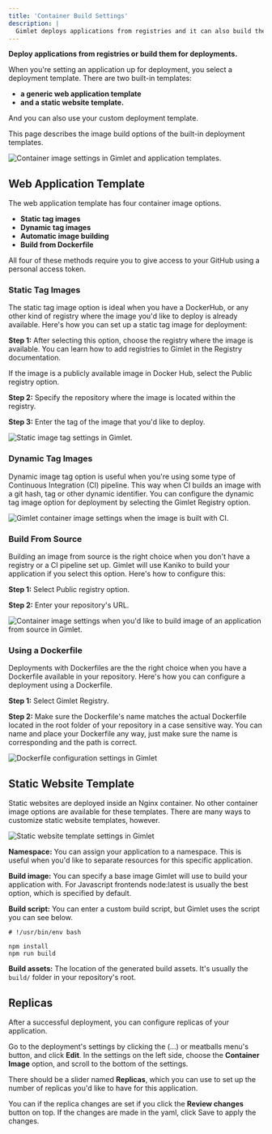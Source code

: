 ```yaml
---
title: 'Container Build Settings'
description: |
  Gimlet deploys applications from registries and it can also build them for deployments. Find out how.
---
```


**Deploy applications from registries or build them for deployments.**

When you're setting an application up for deployment, you select a deployment template. There are two built-in templates:

- **a generic web application template**
- **and a static website template.**

And you can also use your custom deployment template.

This page describes the image build options of the built-in deployment templates.

![Container image settings in Gimlet and application templates.](image-settings/gimlet-io-container-image-settings.png)

## Web Application Template

The web application template has four container image options.

- **Static tag images**
- **Dynamic tag images**
- **Automatic image building**
- **Build from Dockerfile**

All four of these methods require you to give access to your GitHub using a personal access token.

### Static Tag Images

The static tag image option is ideal when you have a DockerHub, or any other kind of registry where the image you'd like to deploy is already available. Here's how you can set up a static tag image for deployment:

**Step 1:** After selecting this option, choose the registry where the image is available. You can learn how to add registries to Gimlet in the Registry documentation.

If the image is a publicly available image in Docker Hub, select the Public registry option.

**Step 2:** Specify the repository where the image is located within the registry.

**Step 3:** Enter the tag of the image that you'd like to deploy.

![Static image tag settings in Gimlet.](/docs/screenshots/image-settings/gimlet-io-static-image-tag-settings.png)

### Dynamic Tag Images

Dynamic image tag option is useful when you're using some type of Continuous Integration (CI) pipeline. This way when CI builds an image with a git hash, tag or other dynamic identifier. You can configure the dynamic tag image option for deployment by selecting the Gimlet Registry option.

![Gimlet container image settings when the image is built with CI.](/docs/screenshots/image-settings/gimlet-io-build-with-ci-settings.png)

### Build From Source

Building an image from source is the right choice when you don't have a registry or a CI pipeline set up. Gimlet will use Kaniko to build your application if you select this option. Here's how to configure this:

**Step 1:** Select Public registry option.

**Step 2:** Enter your repository's URL.

![Container image settings when you'd like to build image of an application from source in Gimlet.](screenshots/image-settings/gimlet-io-build-with-buildpacks-settings.png)

### Using a Dockerfile

Deployments with Dockerfiles are the the right choice when you have a Dockerfile available in your repository. Here's how you can configure a deployment using a Dockerfile.

**Step 1:** Select Gimlet Registry.

**Step 2:** Make sure the Dockerfile's name matches the actual Dockerfile located in the root folder of your repository in a case sensitive way. You can name and place your Dockerfile any way, just make sure the name is corresponding and the path is correct.

![Dockerfile configuration settings in Gimlet](/docs/screenshots/image-settings/gimlet-io-using-a-dockerfile-settings.png)

## Static Website Template

Static websites are deployed inside an Nginx container. No other container image options are available for these templates. There are many ways to customize static website templates, however.

![Static website template settings in Gimlet](/docs/screenshots/image-settings/gimlet-io-static-site-template-settings.png)

**Namespace:** You can assign your application to a namespace. This is useful when you'd like to separate resources for this specific application.

**Build image:** You can specify a base image Gimlet will use to build your application with. For Javascript frontends node:latest is usually the best option, which is specified by default.

**Build script:** You can enter a custom build script, but Gimlet uses the script you can see below.

```
# !/usr/bin/env bash

npm install
npm run build
```

**Build assets:** The location of the generated build assets. It's usually the `build/` folder in your repository's root.

## Replicas

After a successful deployment, you can configure replicas of your application.

Go to the deployment's settings by clicking the (...) or meatballs menu's button, and click **Edit**. In the settings on the left side, choose the **Container Image** option, and scroll to the bottom of the settings.

There should be a slider named **Replicas**, which you can use to set up the number of replicas you'd like to have for this application.

You can if the replica changes are set if you click the **Review changes** button on top. If the changes are made in the yaml, click Save to apply the changes.
